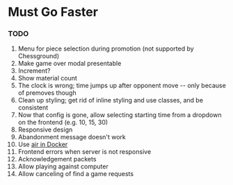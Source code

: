 # Must Go Faster

### TODO

1. Menu for piece selection during promotion (not supported by Chessground)
2. Make game over modal presentable
3. Increment?
4. Show material count
5. The clock is wrong; time jumps up after opponent move -- only because of premoves though
6. Clean up styling; get rid of inline styling and use classes, and be consistent
7. Now that config is gone, allow selecting starting time from a dropdown on the frontend (e.g. 10, 15, 30)
8. Responsive design
9. Abandonment message doesn't work
10. Use [air in Docker](github.com/cosmtrek/air)
11. Frontend errors when server is not responsive
12. Acknowledgement packets
13. Allow playing against computer
14. Allow canceling of find a game requests